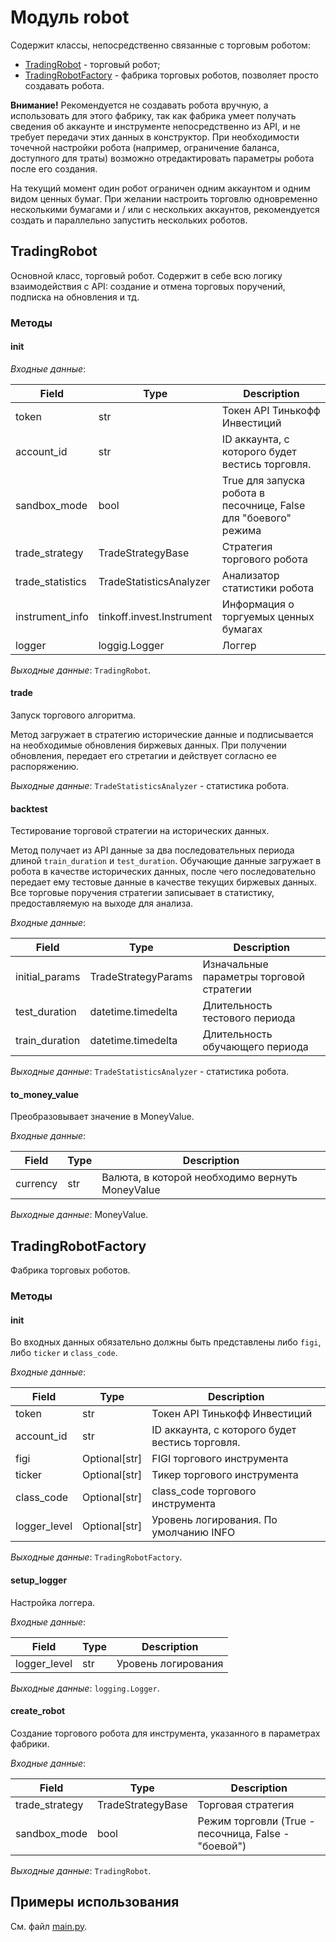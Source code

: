 # Модуль robot

Содержит классы, непосредственно связанные с торговым роботом:

* [TradingRobot](#tradingrobot) - торговый робот;
* [TradingRobotFactory](#tradingrobotfactory) - фабрика торговых роботов, позволяет просто создавать робота.

**Внимание!** Рекомендуется не создавать робота вручную, а использовать для этого фабрику, так как фабрика умеет
получать сведения об аккаунте и инструменте непосредственно из API, и не требует передачи этих данных в конструктор.
При необходимости точечной настройки робота (например, ограничение баланса, доступного для траты) возможно
отредактировать параметры робота после его создания.

На текущий момент один робот ограничен одним аккаунтом и одним видом ценных бумаг. При желании настроить торговлю
одновременно несколькими бумагами и / или с нескольких аккаунтов, рекомендуется создать и параллельно запустить
нескольких роботов.

## TradingRobot

Основной класс, торговый робот. Содержит в себе всю логику взаимодействия с API: создание и отмена торговых поручений,
подписка на обновления и тд.

### Методы

#### __init__
*Входные данные*:

| Field            | Type                      | Description                                                     |
|------------------|---------------------------|-----------------------------------------------------------------|
| token            | str                       | Токен API Тинькофф Инвестиций                                   |
| account_id       | str                       | ID аккаунта, с которого будет вестись торговля.                 |
| sandbox_mode     | bool                      | True для запуска робота в песочнице, False для "боевого" режима |
| trade_strategy   | TradeStrategyBase         | Стратегия торгового робота                                      |
| trade_statistics | TradeStatisticsAnalyzer   | Анализатор статистики робота                                    |
| instrument_info  | tinkoff.invest.Instrument | Информация о торгуемых ценных бумагах                           |
| logger           | loggig.Logger             | Логгер                                                          |

*Выходные данные*: `TradingRobot`.

#### trade
Запуск торгового алгоритма.

Метод загружает в стратегию исторические данные и подписывается на необходимые обновления биржевых данных.
При получении обновления, передает его стретагии и действует согласно ее распоряжению.

*Выходные данные*: `TradeStatisticsAnalyzer` - статистика робота.

#### backtest
Тестирование торговой стратегии на исторических данных.

Метод получает из API данные за два последовательных периода длиной `train_duration` и `test_duration`.
Обучающие данные загружает в робота в качестве исторических данных, после чего последовательно передает ему
тестовые данные в качестве текущих биржевых данных. Все торговые поручения стратегии записывает в статистику,
предоставляемую на выходе для анализа.

*Входные данные*:

| Field            | Type                      | Description                              |
|------------------|---------------------------|------------------------------------------|
| initial_params   | TradeStrategyParams       | Изначальные параметры торговой стратегии |
| test_duration    | datetime.timedelta        | Длительность тестового периода           |
| train_duration   | datetime.timedelta        | Длительность обучающего периода          |

*Выходные данные*: `TradeStatisticsAnalyzer` - статистика робота.

#### to_money_value
Преобразовывает значение в MoneyValue.

*Входные данные*:

| Field    | Type | Description                                     |
|----------|------|-------------------------------------------------|
| currency | str  | Валюта, в которой необходимо вернуть MoneyValue |

*Выходные данные*: MoneyValue.

## TradingRobotFactory

Фабрика торговых роботов.

### Методы

#### __init__
Во входных данных обязательно должны быть представлены либо `figi`, либо `ticker` и `class_code`.

*Входные данные*:

| Field        | Type          | Description                                     |
|--------------|---------------|-------------------------------------------------|
| token        | str           | Токен API Тинькофф Инвестиций                   |
| account_id   | str           | ID аккаунта, с которого будет вестись торговля. |
| figi         | Optional[str] | FIGI торгового инструмента                      |
| ticker       | Optional[str] | Тикер торгового инструмента                     |
| class_code   | Optional[str] | class_code торгового инструмента                |
| logger_level | Optional[str] | Уровень логирования. По умолчанию INFO          |

*Выходные данные*: `TradingRobotFactory`.

#### setup_logger
Настройка логгера.

*Входные данные*:

| Field        | Type | Description         |
|--------------|------|---------------------|
| logger_level | str  | Уровень логирования |

*Выходные данные*: `logging.Logger`.

#### create_robot
Создание торгового робота для инструмента, указанного в параметрах фабрики.

*Входные данные*:

| Field          | Type              | Description                                         |
|----------------|-------------------|-----------------------------------------------------|
| trade_strategy | TradeStrategyBase | Торговая стратегия                                  |
| sandbox_mode   | bool              | Режим торговли (True - песочница, False - "боевой") |

*Выходные данные*: `TradingRobot`.

## Примеры использования

См. файл [main.py](https://github.com/karpp/investRobot/blob/master/main.py).
